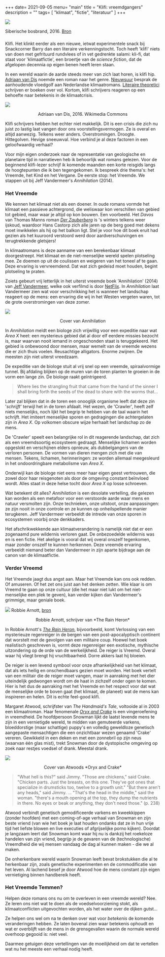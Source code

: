 +++
date= 2021-09-05
menu= "main"
title = "Klifi: vreemdgangers"
description = ""
tags= [
    "klimaat",
	"fictie",
    "literatuur"
]
+++

![](https://upload.wikimedia.org/wikipedia/commons/2/28/Siberia_blanketed_in_smoke_ESA365453.jpg)

Siberische bosbrand, 2016. [Bron](https://upload.wikimedia.org/wikipedia/commons/2/28/Siberia_blanketed_in_smoke_ESA365453.jpg)

### 

Klifi. Het klinkt eerder als een nieuwe, ietwat experimentele snack bij Snackcorner Barry dan een literaire verkenningstocht. Toch heeft 'klifi' niets van doen met gefrituurd rundvlees of in vet gedrenkte salami: kli-fi, dat staat voor 'klimaatfictie', een broertje van de *science fiction*, dat de afgelopen decennia op eigen benen heeft leren staan. 

In een wereld waarin de aarde steeds meer van zich laat horen, is klifi hip. [Adriaan van Dis](https://www.adriaanvandis.nl/boek/klifi/) noemde een roman naar het genre. [Nieuwsuur](https://nos.nl/nieuwsuur/artikel/2393920-klimaatroman-steeds-populairder-schrijvers-voelen-aankomen-wat-gebeuren-gaat) besprak de aanhoudende vloedgolf aan Nederlandse klimaatromans. [Literaire theoretici](https://www.upress.virginia.edu/title/4777) schrijven er boeken over vol. Kortom, klifi schrijvers reageren op een behoefte naar betekenis in de klimaatcrisis. 

![](https://github.com/Boreque/deklos/blob/master/static/images/dis.png?raw=true)

<p style="text-align: center;">Adriaan van Dis, 2016. Wikimedia Commons</p>

Klifi schrijvers hebben het echter niet makkelijk. Dit is een crisis die zich nu juist zo lastig laat vangen door ons voorstellingsvermogen. Ze is overal en altijd aanwezig. Telkens weer anders. Overstromingen. Droogte. Hittegolven. Hevige sneeuwval. Hoe verbind je al deze factoren in een geloofwaardig verhaal?

Voor mijn eigen onderzoek naar de representatie van geologische en planetaire tijd in narratieven heb ik behoorlijk wat romans gelezen. Voor de beginnend klifi-lezer schrijf ik komende maanden een korte reisgids langs de hoogtepunten die ik ben tegengekomen. Ik bespreek drie thema's: het Vreemde, het Kind en het Vergane. De eerste stop: het Vreemde. We stappen uit bij Jeff Vandermeer's *Annihilation* (2014). 

### Het Vreemde

We kennen het klimaat niet als een doener. In oude romans vormde het klimaat een passieve achtergrond, die weliswaar kon verschillen van gebied tot gebied, maar waar je altijd op kon bouwen. Een voorbeeld. Het *Davos* van Thomas Manns roman [*Der Zauberberg*](https://nl.wikipedia.org/wiki/De_Toverberg) is 's winters telkens weer ijskoud, waardoor Hans Castorp zich alle jaren op de berg goed met dekens moet inwikkelen als hij op het balkon ligt. Stel je voor hoe dit boek eruit had gezien als het kuuroord verstoord werd door aardverschuivingen en terugtrekkende gletsjers!

In klimaatromans is deze aanname van een berekenbaar klimaat doorgestreept. Het klimaat en de niet-menselijke wereld spelen plotseling mee. Ze doemen op uit de coulissen en weigeren van het toneel af te gaan. Deze ervaring is vervreemdend. Dat wat zich gedeisd moet houden, begint plotseling te praten. 

Zoiets gebeurt vrij letterlijk in het uiterst vreemde boek 'Annihilation' (2014) van [Jeff Vandermeer](https://www.interviewmagazine.com/culture/can-jeff-vandermeer-save-us-from-extinction), welke ook verfilmd is door [NetFlix](https://www.imdb.com/title/tt2798920/). In *Annihilation* laat Vandermeer zien wat voor verschrikking het is wanneer het landschap reageert op de mens: een ervaring die wij in het Westen vergeten waren, tot de grote overstromingen van deze zomer. 

![](https://github.com/Boreque/deklos/blob/master/static/images/annihilation.jpg?raw=true)

<p style="text-align: center;">Cover van Annihilation</p>

In *Annihilation* meldt een biologe zich vrijwillig voor een expeditie naar wat *Area X* heet: een mysterieus gebied dat al door elf eerdere missies bezocht is, maar waarvan nooit iemand in ongeschonden staat is teruggekeerd. Het gebied is onbewoond door mensen, maar wemelt van de vreemde wezens die er zich thuis voelen. Reusachtige alligators. Enorme zwijnen. De meesten zijn niet uiterst vreedzaam. 

De expeditie van de biologe stuit al vrij snel op een vreemde, spiraalvormige tunnel. Bij afdaling blijken op de muren van de toren planten te groeien in de vorm een lange zin. De biologe raakt geïntrigeerd. 

> Where lies the strangling fruit that came from the hand of the sinner I shall bring forth the seeds of the dead to share with the worms that...

Later zal blijken dat in de toren een onooglijk organisme leeft dat deze zin '*schrijft*' terwijl het in de toren afdaalt. Het wezen, de 'Crawler', heeft zelf niets menselijks, noch lijkt het begrip te hebben van de taal waarin het schrijft. Het imiteert menselijke sporen en gedragingen die achtergelaten zijn in *Area X*. Op volkomen obscure wijze herhaalt het landschap zo de mens. 

De 'Crawler' speelt een belangrijke rol in dit reagerende landschap, dat zich als een vreemdsoortig ecosysteem gedraagt. Menselijke lichamen worden opgeslokt en verschijnen elders opnieuw, als dubbelgangers van de verloren personen. De vormen van dieren mengen zich met die van mensen. Tekens, lichamen, herinneringen: ze worden allemaal meegesleurd in het ondoordringbare metabolisme van *Area X*.

Onderwijl kan de biologe niet eens meer haar eigen geest vertrouwen, die zowel door haar reisgenoten als door de omgeving constant beïnvloed wordt. Alles staat in deze helse tocht door *Area X* op losse schroeven. 

Wat betekent dit alles? *Annihilation* is een desolate vertelling, die gelezen kan worden als een metafoor voor een verstoorde aarde waar mens en natuur versmolten zijn. Onze technieken, onze uitstoot, onze aanpassingen: ze zijn nooit in onze controle en ze kunnen op onheilspellende manier terugkeren. Jeff Vandermeer verbeeldt de intrede van onze sporen in ecosystemen voorbij onze denkkaders.

Het afschrikwekkende aan klimaatverandering is namelijk niet dat er een zogenaamd pure wildernis verloren gaat. De onbezoedelde wildernis was en is een fictie. Het akelige is vooral dat wij overal onszelf tegenkomen, maar zonder onszelf te kunnen herkennen. Deze vreemde ervaring verbeeldt niemand beter dan Vandermeer in zijn aparte bijdrage aan de canon van de klimaatfictie. 

### Verder Vreemd 

Het Vreemde jaagt dus angst aan. Maar het Vreemde kan ons ook redden. Of amuseren. Of het zet ons juist aan het denken zetten. Wie klaar is om Vreemd te gaan op onze cultuur (die het maar niet lukt om het niet-menselijke een plek te geven), kan verder kijken dan Vandermeer's grimmige, maar geniale boek.

![](https://taswriters.org/wp-content/uploads/2016/12/Robbie-Arnott.jpg)
Robbie Arnott, [bron](https://taswriters.org/wp-content/uploads/2016/12/Robbie-Arnott.jpg)

<p style="text-align: center;">Robbie Arnott, schrijver van *The Rain Heron*</p>

In Robbie Arnott's [*The Rain Heron*](https://www.youtube.com/results?search_query=the%20rain%20heron%20arnott), bijvoorbeeld, komt Verlossing van een mysterieuze regenreiger in de bergen van een post-apocalyptisch continent dat worstelt met de gevolgen van een militaire coup. Hoewel het boek realistisch geschreven is, vormt deze regenreiger een exotische, mythische uitzondering op de orde van de werkelijkheid. De reiger is Vreemd. Overal waar hij vliegt brengt hij vruchtbaarheid. Dorre akkers laat hij bloeien. 

De reiger is een levend symbool voor onze afhankelijkheid van het klimaat, dat als iets heilig en onschendbaars gezien moet worden. Het boek vertelt van een militair die de reiger moet vangen, maar in aanraking met het dier uiteindelijk gedwongen wordt om de haat in zichzelf onder ogen te komen. Hier is het dus de aanraking met het Vreemde en het respect voor dat wat de menselijke orde te boven gaat (het klimaat, de planeet) wat de mens kan inspireren en helen. Dit is echte feel-good klifi. 

Margaret Atwood, schrijfster van *The Handmaid's Tale*, voltooide al in 2003 een klimaatroman. Haar fenomenale [*Oryx and Crake*](https://en.wikipedia.org/wiki/Oryx_and_Crake) is een vingeroefening in vreemdheid. De hoofdpersoon Snowman lijkt de laatst levende mens te zijn in een vernietigde wereld, te midden van gemuteerde varkens, bloeddorstige (maar schattige) puppy's en volledig geweldloze genetisch aangepaste mensachtigen die een onzichtbaar wezen genaamd 'Crake' vereren. Gewikkeld in een deken en met een zonnebril op zijn neus (waarvan één glas mist), trekt Snowman door de dystopische omgeving op zoek naar restjes voedsel of drank. Meestal drank. 

![](https://github.com/Boreque/deklos/blob/master/static/images/atwood.png?raw=true)
<p style="text-align: center;">Cover van Atwoods *Oryx and Crake*</p>


> "What hell is this?" said Jimmy.
"Those are chickens," said Crake. "Chicken parts. Just the breasts, on this one. They've got ones that specialize in drumsticks too, twelve to a growth unit."
"But there aren't any heads," said Jimmy. 
...
"That's the head in the middle," said the woman. "there's a mouth opening at the top, they dump the nutrients in there. No eyes or beak or anything, they don't need those." (p. 238)

Atwood verbindt genetisch gemodificeerde varkens en kweekkippen (zonder hoofden) met een coming-of-age verhaal van Snowman en zijn beste vriend (van wie het boek je laat houden ondanks dat ze in hun vrije tijd het liefste blowen en live executies of afgrijselijke porno kijken). Doordat je langzaam leert dat Snowman komt waar hij nu is dankzij het roekeloze handelen van zijn vriend, begrijp je de gevaren van de (technologische) Vreemdheid die wij mensen vandaag de dag al kunnen maken - die we al maken. 

De onherkenbare wereld waarin Snowman leeft bevat brokstukken die al te herkenbaar zijn, zoals genetische experimenten en de commodificatie van het leven. Al lachend besef je door Atwood hoe de mens constant zijn eigen vernietiging binnen handbereik heeft.

### Het Vreemde Temmen?

Helpen deze romans ons nu om te overleven in een vreemde wereld? Nee. Ze leren ons niet wat te doen als de voedselvoorziening stokt, als klimaatconflicten uitgevochten worden, als het water over de dijken gutst... 

Ze helpen ons wel om na te denken over wat voor *betekenis* de komende veranderingen hebben. Ze laten bovenal zien waar betekenis ophoudt en wat er overblijft van de mens in de grensgevallen waarin de normale wereld overhoop gegooid is: niet veel. 

Daarmee getuigen deze vertellingen van de moeilijkheid om dat te vertellen wat nu het meeste een verhaal nodig heeft.
